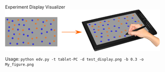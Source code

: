 Experiment Display Visualizer
![Example image with an input screenshot transformed onto a tablet-PC](images/example.png)


Usage: `python edv.py -t tablet-PC -d test_display.png -b 0.3 -o My_figure.png`




